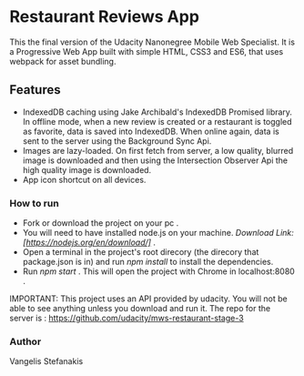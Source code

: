 # Restaurant Reviews App

This the final version of the Udacity Nanonegree Mobile Web Specialist. 
It is a Progressive Web App built with simple HTML, CSS3 and ES6, that uses webpack for asset bundling.

## Features 

- IndexedDB caching using Jake Archibald's IndexedDB Promised library. In offline mode, when a new review is created or a restaurant is toggled as favorite, data is saved into IndexedDB. When online again, data is sent to the server using the Background Sync Api.
- Images are lazy-loaded. On first fetch from server, a low quality, blurred image is downloaded and then using the Intersection Observer Api the high quality image is downloaded.
- App icon shortcut on all devices.

### How to run

- Fork or download the project on your pc .
- You will need to have installed node.js on your machine. *Download Link: [https://nodejs.org/en/download/]* .
- Open a terminal in the project's root direcory (the direcory that package.json is in) and run *npm install* to install the dependencies.
- Run *npm start* . This will open the project with Chrome in localhost:8080 .

IMPORTANT: This project uses an API provided by udacity. You will not be able to see anything unless you download and run it. The repo for the server is : https://github.com/udacity/mws-restaurant-stage-3

### Author
 Vangelis Stefanakis